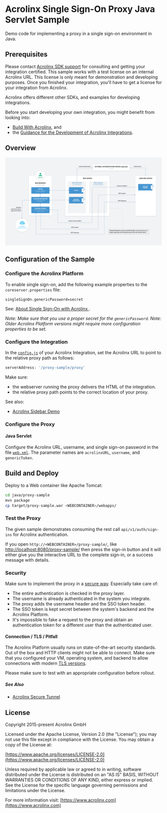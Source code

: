 # Acrolinx Single Sign-On Proxy Java Servlet Sample

Demo code for implementing a proxy in a single sign-on environment in Java.

## Prerequisites

Please contact [Acrolinx SDK support](https://github.com/acrolinx/acrolinx-coding-guidance/blob/main/topics/sdk-support.md)
for consulting and getting your integration certified.
This sample works with a test license on an internal Acrolinx URL.
This license is only meant for demonstration and developing purposes.
Once you finished your integration, you'll have to get a license for your integration from Acrolinx.
  
Acrolinx offers different other SDKs, and examples for developing integrations.

Before you start developing your own integration, you might benefit from looking into:

* [Build With Acrolinx](https://support.acrolinx.com/hc/en-us/categories/10209837818770-Build-With-Acrolinx), and
* the [Guidance for the Development of Acrolinx Integrations](https://github.com/acrolinx/acrolinx-coding-guidance).

## Overview

![Architecture Diagram](images/sidebarArchitectureDiagram14.3.1.png)

## Configuration of the Sample

### Configure the Acrolinx Platform

To enable single sign-on, add the following example properties to the `coreserver.properties` file:

```properties
singleSignOn.genericPassword=secret
```

See: [ About Single Sign-On with Acrolinx ](https://support.acrolinx.com/hc/en-us/articles/10306041280274-About-Single-Sign-On-with-Acrolinx).

*Note: Make sure that you use a proper secret for the `genericPassword`.*
*Note: Older Acrolinx Platform versions might require more configuration properties to be set.*

### Configure the Integration

In the [`config.js`](https://github.com/acrolinx/acrolinx-sidebar-demo/blob/main/samples/config.js) of your Acrolinx Integration,
set the Acrolinx URL to point to the relative proxy path as follows:

```javascript
serverAddress: '/proxy-sample/proxy'
```

Make sure:

* the webserver running the proxy delivers the HTML of the integration.
* the relative proxy path points to the correct location of your proxy.

See also:

* [Acrolinx Sidebar Demo](https://github.com/acrolinx/acrolinx-sidebar-demo)

### Configure the Proxy

#### Java Servlet

Configure the Acrolinx URL, username, and single sign-on password in the file [`web.xml`](src/main/webapp/WEB-INF/web.xml).
The parameter names are `acrolinxURL`, `username`, and `genericToken`.

## Build and Deploy

Deploy to a Web container like Apache Tomcat:

```bash
cd java/proxy-sample
mvn package
cp target/proxy-sample.war <WEBCONTAINER>/webapps/
```

### Test the Proxy

The given sample demonstrates consuming the rest call `api/v1/auth/sign-ins` for Acrolinx authentication.

If you open `http://<WEBCONTAINER>/proxy-sample/`, like [http://localhost:8080/proxy-sample/](http://localhost:8080/proxy-sample/)
then press the sign-in button and it will either give you the interactive URL to the complete sign-in,
or a success message with details.

### Security

Make sure to implement the proxy in a [secure way](https://github.com/acrolinx/acrolinx-coding-guidance/blob/main/topics/security-safety.md#security).
Especially take care of:

* The entire authentication is checked in the proxy layer.
* The username is already authenticated in the system you integrate.
* The proxy adds the username header and the SSO token header.
* The SSO token is kept secret between the system's backend and the Acrolinx Platform.
* It's impossible to fake a request to the proxy and obtain an authentication token
  for a different user than the authenticated user.

#### Connection / TLS / Pitfall

The Acrolinx Platform usually runs on state-of-the-art security standards.
Out of the box and HTTP clients might not be able to connect.
Make sure that you configured your VM, operating system, and backend to allow connections with modern
[TLS versions](https://en.wikipedia.org/wiki/Transport_Layer_Security).

Please make sure to test with an appropriate configuration before rollout.

##### See Also

* [Acrolinx Secure Tunnel](https://github.com/acrolinx/secure-tunnel)

## License

Copyright 2015-present Acrolinx GmbH

Licensed under the Apache License, Version 2.0 (the "License");
you may not use this file except in compliance with the License.
You may obtain a copy of the License at:

[https://www.apache.org/licenses/LICENSE-2.0](https://www.apache.org/licenses/LICENSE-2.0)

Unless required by applicable law or agreed to in writing, software
distributed under the License is distributed on an "AS IS" BASIS,
WITHOUT WARRANTIES OR CONDITIONS OF ANY KIND, either express or implied.
See the License for the specific language governing permissions and
limitations under the License.

For more information visit: [https://www.acrolinx.com](https://www.acrolinx.com)
